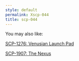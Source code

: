 ```yaml
---
style: default
permalink: Xscp-044
title: scp-044
---
```

You may also like:

[SCP-1276: Venusian Launch Pad](http://scp-wiki.net/scp-1276)

[SCP-1907: The Nexus](http://scp-wiki.net/scp-1907)
